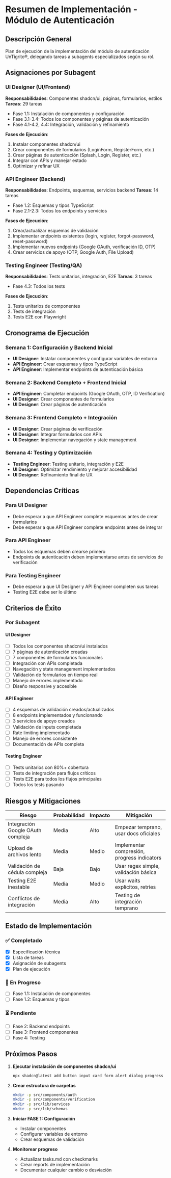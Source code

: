 # Resumen de Implementación - Módulo de Autenticación

## Descripción General
Plan de ejecución de la implementación del módulo de autenticación UnTigrito®, delegando tareas a subagents especializados según su rol.

## Asignaciones por Subagent

### UI Designer (UI/Frontend)
**Responsabilidades**: Componentes shadcn/ui, páginas, formularios, estilos
**Tareas**: 29 tareas
- Fase 1.1: Instalación de componentes y configuración
- Fase 3.1-3.4: Todos los componentes y páginas de autenticación
- Fase 4.1-4.2, 4.4: Integración, validación y refinamiento

**Fases de Ejecución**:
1. Instalar componentes shadcn/ui
2. Crear componentes de formularios (LoginForm, RegisterForm, etc.)
3. Crear páginas de autenticación (Splash, Login, Register, etc.)
4. Integrar con APIs y manejar estado
5. Optimizar y refinar UX

### API Engineer (Backend)
**Responsabilidades**: Endpoints, esquemas, servicios backend
**Tareas**: 14 tareas
- Fase 1.2: Esquemas y tipos TypeScript
- Fase 2.1-2.3: Todos los endpoints y servicios

**Fases de Ejecución**:
1. Crear/actualizar esquemas de validación
2. Implementar endpoints existentes (login, register, forgot-password, reset-password)
3. Implementar nuevos endpoints (Google OAuth, verificación ID, OTP)
4. Crear servicios de apoyo (OTP, Google Auth, File Upload)

### Testing Engineer (Testing/QA)
**Responsabilidades**: Tests unitarios, integración, E2E
**Tareas**: 3 tareas
- Fase 4.3: Todos los tests

**Fases de Ejecución**:
1. Tests unitarios de componentes
2. Tests de integración
3. Tests E2E con Playwright

## Cronograma de Ejecución

### Semana 1: Configuración y Backend Inicial
- **UI Designer**: Instalar componentes y configurar variables de entorno
- **API Engineer**: Crear esquemas y tipos TypeScript
- **API Engineer**: Implementar endpoints de autenticación básica

### Semana 2: Backend Completo + Frontend Inicial
- **API Engineer**: Completar endpoints (Google OAuth, OTP, ID Verification)
- **UI Designer**: Crear componentes de formularios
- **UI Designer**: Crear páginas de autenticación

### Semana 3: Frontend Completo + Integración
- **UI Designer**: Crear páginas de verificación
- **UI Designer**: Integrar formularios con APIs
- **UI Designer**: Implementar navegación y state management

### Semana 4: Testing y Optimización
- **Testing Engineer**: Testing unitario, integración y E2E
- **UI Designer**: Optimizar rendimiento y mejorar accesibilidad
- **UI Designer**: Refinamiento final de UX

## Dependencias Críticas

### Para UI Designer
- Debe esperar a que API Engineer complete esquemas antes de crear formularios
- Debe esperar a que API Engineer complete endpoints antes de integrar

### Para API Engineer
- Todos los esquemas deben crearse primero
- Endpoints de autenticación deben implementarse antes de servicios de verificación

### Para Testing Engineer
- Debe esperar a que UI Designer y API Engineer completen sus tareas
- Testing E2E debe ser lo último

## Criterios de Éxito

### Por Subagent

#### UI Designer
- [ ] Todos los componentes shadcn/ui instalados
- [ ] 7 páginas de autenticación creadas
- [ ] 7 componentes de formularios funcionales
- [ ] Integración con APIs completada
- [ ] Navegación y state management implementados
- [ ] Validación de formularios en tiempo real
- [ ] Manejo de errores implementado
- [ ] Diseño responsive y accesible

#### API Engineer
- [ ] 4 esquemas de validación creados/actualizados
- [ ] 8 endpoints implementados y funcionando
- [ ] 3 servicios de apoyo creados
- [ ] Validación de inputs completada
- [ ] Rate limiting implementado
- [ ] Manejo de errores consistente
- [ ] Documentación de APIs completa

#### Testing Engineer
- [ ] Tests unitarios con 80%+ cobertura
- [ ] Tests de integración para flujos críticos
- [ ] Tests E2E para todos los flujos principales
- [ ] Todos los tests pasando

## Riesgos y Mitigaciones

| Riesgo | Probabilidad | Impacto | Mitigación |
|--------|-------------|--------|-----------|
| Integración Google OAuth compleja | Media | Alto | Empezar temprano, usar docs oficiales |
| Upload de archivos lento | Media | Medio | Implementar compresión, progress indicators |
| Validación de cédula compleja | Baja | Bajo | Usar regex simple, validación básica |
| Testing E2E inestable | Media | Medio | Usar waits explícitos, retries |
| Conflictos de integración | Media | Alto | Testing de integración temprano |

## Estado de Implementación

### ✅ Completado
- [x] Especificación técnica
- [x] Lista de tareas
- [x] Asignación de subagents
- [x] Plan de ejecución

### 🔄 En Progreso
- [ ] Fase 1.1: Instalación de componentes
- [ ] Fase 1.2: Esquemas y tipos

### ⏳ Pendiente
- [ ] Fase 2: Backend endpoints
- [ ] Fase 3: Frontend componentes
- [ ] Fase 4: Testing

## Próximos Pasos

1. **Ejecutar instalación de componentes shadcn/ui**
   ```bash
   npx shadcn@latest add button input card form alert dialog progress badge separator label textarea avatar tabs
   ```

2. **Crear estructura de carpetas**
   ```bash
   mkdir -p src/components/auth
   mkdir -p src/components/verification
   mkdir -p src/lib/services
   mkdir -p src/lib/schemas
   ```

3. **Iniciar FASE 1: Configuración**
   - Instalar componentes
   - Configurar variables de entorno
   - Crear esquemas de validación

4. **Monitorear progreso**
   - Actualizar tasks.md con checkmarks
   - Crear reports de implementación
   - Documentar cualquier cambio o desviación
